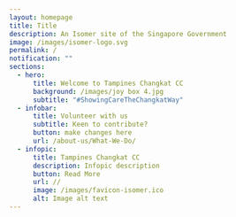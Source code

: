 ```yaml
---
layout: homepage
title: Title
description: An Isomer site of the Singapore Government
image: /images/isomer-logo.svg
permalink: /
notification: ""
sections:
  - hero:
      title: Welcome to Tampines Changkat CC
      background: /images/joy box 4.jpg
      subtitle: "#ShowingCareTheChangkatWay"
  - infobar:
      title: Volunteer with us
      subtitle: Keen to contribute?
      button: make changes here
      url: /about-us/What-We-Do/
  - infopic:
      title: Tampines Changkat CC
      description: Infopic description
      button: Read More
      url: //
      image: /images/favicon-isomer.ico
      alt: Image alt text
---
```

